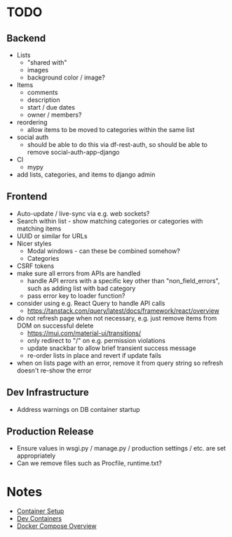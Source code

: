 # TODO

## Backend
* Lists
    * "shared with"
    * images
    * background color / image?
* Items
    * comments
    * description
    * start / due dates
    * owner / members?
* reordering
    * allow items to be moved to categories within the same list
* social auth
    * should be able to do this via df-rest-auth, so should be able to remove social-auth-app-django
* CI
    * mypy
* add lists, categories, and items to django admin

## Frontend
* Auto-update / live-sync via e.g. web sockets?
* Search within list - show matching categories or categories with matching items
* UUID or similar for URLs
* Nicer styles
    * Modal windows - can these be combined somehow?
    * Categories
* CSRF tokens
* make sure all errors from APIs are handled
    * handle API errors with a specific key other than "non_field_errors", such as adding list with bad category
    * pass error key to loader function?
* consider using e.g. React Query to handle API calls
    * https://tanstack.com/query/latest/docs/framework/react/overview
* do not refresh page when not necessary, e.g. just remove items from DOM on successful delete
    * https://mui.com/material-ui/transitions/
    * only redirect to "/" on e.g. permission violations
    * update snackbar to allow brief transient success message
    * re-order lists in place and revert if update fails
* when on lists page with an error, remove it from query string so refresh doesn't re-show the error

## Dev Infrastructure
* Address warnings on DB container startup

## Production Release
* Ensure values in wsgi.py / manage.py / production settings / etc. are set appropriately
* Can we remove files such as Procfile, runtime.txt?

# Notes
* [Container Setup](https://testdriven.io/blog/dockerizing-django-with-postgres-gunicorn-and-nginx/)
* [Dev Containers](https://code.visualstudio.com/docs/devcontainers/create-dev-container#_use-docker-compose)
* [Docker Compose Overview](https://docs.docker.com/compose/)